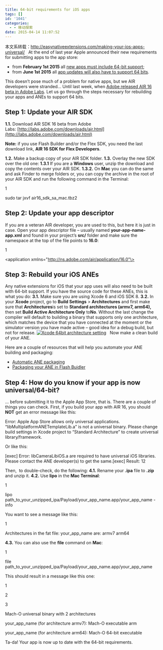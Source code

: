 ```yaml
---
title: 64-bit requirements for iOS apps
tags: []
id: '1041'
categories:
  - - 移动探索
date: 2015-04-14 11:07:52
---
```


本文系转载：http://easynativeextensions.com/making-your-ios-apps-universal/   At the end of last year Apple announced their new requirements for submitting apps to the app store:

*   from **February 1st 2015** all [new apps must include 64-bit support](https://developer.apple.com/news/?id=10202014a);
*   from **June 1st 2015** all [app updates will also have to support 64 bits](https://developer.apple.com/news/?id=12172014b).

This doesn’t pose much of a problem for native apps, but we AIR developers were stranded… Until last week, when [Adobe released AIR 16 beta in Adobe Labs](http://labs.adobe.com/downloads/air.html). Let us go through the steps necessary for rebuilding your apps and ANEs to support 64 bits.

## Step 1: Update your AIR SDK

**1.1.** Download AIR SDK 16 beta from Adobe Labs: [http://labs.adobe.com/downloads/air.html](http://labs.adobe.com/downloads/air.html)

**Note:** if you use Flash Builder and/or the Flex SDK, you need the last download link, **AIR 16 SDK for Flex Developers**.

**1.2.** Make a backup copy of your AIR SDK folder. **1.3.** Overlay the new SDK over the old one: **1.3.1** If you are a **Windows** user, unzip the download and copy the contents over your AIR SDK. **1.3.2.** On **Mac** you can do the same and ask Finder to merge folders or, you can copy the archive in the root of your AIR SDK and run the following command in the Terminal:

1

sudo tar jxvf air16\_sdk\_sa\_mac.tbz2

## Step 2: Update your app descriptor

If you are a veteran AIR developer, you are used to this, but here it is just in case. Open your app descriptor file – usually named **your-app-name-app.xml** and found in your project’s **src/** folder and make sure the namespace at the top of the file points to **16.0**:

1

<application xmlns\="http://ns.adobe.com/air/application/16.0"\>

## Step 3: Rebuild your iOS ANEs

Any native extensions for iOS that your app uses will also need to be built with 64-bit support. If you have the source code for these ANEs, this is what you do: **3.1.** Make sure you are using Xcode 6 and iOS SDK 8. **3.2.** In your **Xcode** project, go to **Build Settings** > **Architectures** and first make sure that **Architectures**is set to **Standard architectures (armv7, arm64),** then set **Build Active Architecture Only** to**No**. Without the last change the compiler will default to building a binary that supports only one architecture, which matches the device that you have connected at the moment or the simulator version you have made active – good idea for a debug build, but not for release. [![Xcode 64bit architecture setting](http://easynativeextensions.com/wp-content/uploads/2015/01/Xcode-64bit-architecture-setting.png)](http://easynativeextensions.com/wp-content/uploads/2015/01/Xcode-64bit-architecture-setting.png)   Now make a clean build of your ANE.

Here are a couple of resources that will help you automate your ANE building and packaging:

*   [Automatic ANE packaging](http://easynativeextensions.com/automatic-ane-packaging/)
*   [Packaging your ANE in Flash Buidler](http://easynativeextensions.com/package-your-ane-in-flash-builder/)

## Step 4: How do you know if your app is now universal/64-bit?

… before submitting it to the Apple App Store, that is. There are a couple of things you can check. First, if you build your app with AIR 16, you should **NOT** get an error message like this:

Error: Apple App Store allows only universal applications. “libMultiplatformANETemplateLib.a” is not a universal binary. Please change build settings in Xcode project to “Standard Architecture” to create universal library/framework.

Or like this:

\[exec\] Error: libCameraLibiOS.a are required to have universal iOS libraries. Please contact the ANE developer(s) to get the same.\[exec\] Result: 12

Then,  to double-check, do the following: **4.1.** Rename your **.ipa** file to **.zip** and unzip it. **4.2.** Use **lipo** in the **Mac Terminal**:

1

lipo path\_to\_your\_unzipped\_ipa/Payload/your\_app\_name.app/your\_app\_name \-info

You want to see a message like this:

1

Architectures in the fat file: your\_app\_name are: armv7 arm64

 **4.3.** You can also use the **file** command on **Mac**:

1

file path\_to\_your\_unzipped\_ipa/Payload/your\_app\_name.app/your\_app\_name

This should result in a message like this one:

1

2

3

Mach\-O universal binary with 2 architectures

your\_app\_name (for architecture armv7): Mach\-O executable arm

your\_app\_name (for architecture arm64): Mach\-O 64\-bit executable

Ta-da! Your app is now up to date with the 64-bit requirements.
